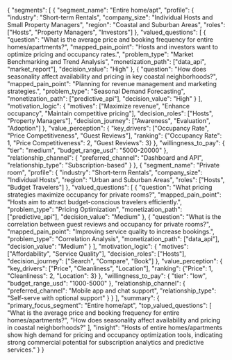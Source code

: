 {
  "segments": [
    {
      "segment_name": "Entire home/apt",
      "profile": {
        "industry": "Short-term Rentals",
        "company_size": "Individual Hosts and Small Property Managers",
        "region": "Coastal and Suburban Areas",
        "roles": ["Hosts", "Property Managers", "Investors"]
      },
      "valued_questions": [
        {
          "question": "What is the average price and booking frequency for entire homes/apartments?",
          "mapped_pain_point": "Hosts and investors want to optimize pricing and occupancy rates.",
          "problem_type": "Market Benchmarking and Trend Analysis",
          "monetization_path": ["data_api", "market_report"],
          "decision_value": "High"
        },
        {
          "question": "How does seasonality affect availability and pricing in key coastal neighborhoods?",
          "mapped_pain_point": "Planning for revenue management and marketing strategies.",
          "problem_type": "Seasonal Demand Forecasting",
          "monetization_path": ["predictive_api"],
          "decision_value": "High"
        }
      ],
      "motivation_logic": {
        "motives": ["Maximize revenue", "Enhance occupancy", "Maintain competitive pricing"],
        "decision_roles": ["Hosts", "Property Managers"],
        "decision_journey": ["Awareness", "Evaluation", "Adoption"]
      },
      "value_perception": {
        "key_drivers": ["Occupancy Rate", "Price Competitiveness", "Guest Reviews"],
        "ranking": {"Occupancy Rate": 1, "Price Competitiveness": 2, "Guest Reviews": 3}
      },
      "willingness_to_pay": {
        "tier": "medium",
        "budget_range_usd": "5000-20000"
      },
      "relationship_channel": {
        "preferred_channel": "Dashboard and API",
        "relationship_type": "Subscription-based"
      }
    },
    {
      "segment_name": "Private room",
      "profile": {
        "industry": "Short-term Rentals",
        "company_size": "Individual Hosts",
        "region": "Urban and Suburban Areas",
        "roles": ["Hosts", "Budget Travelers"]
      },
      "valued_questions": [
        {
          "question": "What pricing strategies maximize occupancy for private rooms?",
          "mapped_pain_point": "Hosts aim to attract budget-conscious travelers efficiently.",
          "problem_type": "Pricing Optimization",
          "monetization_path": ["predictive_api"],
          "decision_value": "Medium"
        },
        {
          "question": "What is the correlation between guest reviews and occupancy for private rooms?",
          "mapped_pain_point": "Improving service quality to increase bookings.",
          "problem_type": "Correlation Analysis",
          "monetization_path": ["data_api"],
          "decision_value": "Medium"
        }
      ],
      "motivation_logic": {
        "motives": ["Affordability", "Service Quality"],
        "decision_roles": ["Hosts"],
        "decision_journey": ["Search", "Compare", "Book"]
      },
      "value_perception": {
        "key_drivers": ["Price", "Cleanliness", "Location"],
        "ranking": {"Price": 1, "Cleanliness": 2, "Location": 3}
      },
      "willingness_to_pay": {
        "tier": "low",
        "budget_range_usd": "1000-5000"
      },
      "relationship_channel": {
        "preferred_channel": "Mobile app and chat support",
        "relationship_type": "Self-serve with optional support"
      }
    }
  ],
  "summary": {
    "primary_focus_segment": "Entire home/apt",
    "top_valued_questions": [
      "What is the average price and booking frequency for entire homes/apartments?",
      "How does seasonality affect availability and pricing in coastal neighborhoods?"
    ],
    "insight": "Hosts of entire homes/apartments show high demand for pricing and occupancy optimization tools, indicating strong commercial potential for subscription analytics and predictive services."
  }
}